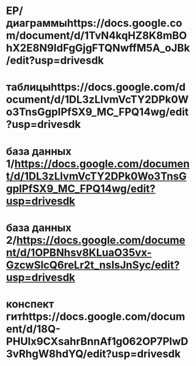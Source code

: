 # ЕР/диаграммыhttps://docs.google.com/document/d/1TvN4kqHZ8K8mBOhX2E8N9IdFgGjgFTQNwffM5A_oJBk/edit?usp=drivesdk
# таблицыhttps://docs.google.com/document/d/1DL3zLlvmVcTY2DPk0Wo3TnsGgpIPfSX9_MC_FPQ14wg/edit?usp=drivesdk
# база данных 1/https://docs.google.com/document/d/1DL3zLlvmVcTY2DPk0Wo3TnsGgpIPfSX9_MC_FPQ14wg/edit?usp=drivesdk
# база данных 2/https://docs.google.com/document/d/1OPBNhsv8KLuaO35vx-GzcwSlcQ6reLr2t_nsIsJnSyc/edit?usp=drivesdk
# конспект гитhttps://docs.google.com/document/d/18Q-PHUlx9CXsahrBnnAf1g062OP7PlwD3vRhgW8hdYQ/edit?usp=drivesdk
